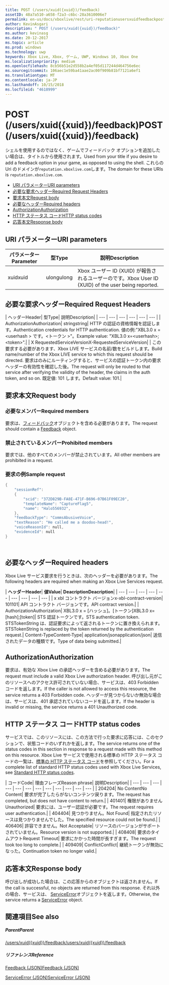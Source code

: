 ```yaml
---
title: POST (/users/xuid({xuid})/feedback)
assetID: 48a7a510-a658-f2a3-c6bc-28a3610006e7
permalink: en-us/docs/xboxlive/rest/uri-reputationusersxuidfeedbackpost.html
author: KevinAsgari
description: " POST (/users/xuid({xuid})/feedback)"
ms.author: kevinasg
ms.date: 20-12-2017
ms.topic: article
ms.prod: windows
ms.technology: uwp
keywords: Xbox Live, Xbox, ゲーム, UWP, Windows 10, Xbox One
ms.localizationpriority: medium
ms.openlocfilehash: 8cb56b51e2d558b2a4ef05d117244d464756e6ec
ms.sourcegitcommit: 106aec1e59ba41aae2ac00f909b81bf7121a6ef1
ms.translationtype: MT
ms.contentlocale: ja-JP
ms.lasthandoff: 10/15/2018
ms.locfileid: "4618999"
---
```

# <a name="post-usersxuidxuidfeedback"></a><span data-ttu-id="daf7c-104">POST (/users/xuid({xuid})/feedback)</span><span class="sxs-lookup"><span data-stu-id="daf7c-104">POST (/users/xuid({xuid})/feedback)</span></span>
<span data-ttu-id="daf7c-105">シェルを使用するのではなく、ゲームでフィードバック オプションを追加したい場合は、タイトルから使用されます。</span><span class="sxs-lookup"><span data-stu-id="daf7c-105">Used from your title if you desire to add a feedback option in your game, as opposed to using the shell.</span></span> <span data-ttu-id="daf7c-106">これらの Uri のドメインが`reputation.xboxlive.com`します。</span><span class="sxs-lookup"><span data-stu-id="daf7c-106">The domain for these URIs is `reputation.xboxlive.com`.</span></span>
 
  * [<span data-ttu-id="daf7c-107">URI パラメーター</span><span class="sxs-lookup"><span data-stu-id="daf7c-107">URI parameters</span></span>](#ID4EZ)
  * [<span data-ttu-id="daf7c-108">必要な要求ヘッダー</span><span class="sxs-lookup"><span data-stu-id="daf7c-108">Required Request Headers</span></span>](#ID4EEB)
  * [<span data-ttu-id="daf7c-109">要求本文</span><span class="sxs-lookup"><span data-stu-id="daf7c-109">Request body</span></span>](#ID4ENC)
  * [<span data-ttu-id="daf7c-110">必要なヘッダー</span><span class="sxs-lookup"><span data-stu-id="daf7c-110">Required headers</span></span>](#ID4EDE)
  * [<span data-ttu-id="daf7c-111">Authorization</span><span class="sxs-lookup"><span data-stu-id="daf7c-111">Authorization</span></span>](#ID4EXF)
  * [<span data-ttu-id="daf7c-112">HTTP ステータス コード</span><span class="sxs-lookup"><span data-stu-id="daf7c-112">HTTP status codes</span></span>](#ID4EEG)
  * [<span data-ttu-id="daf7c-113">応答本文</span><span class="sxs-lookup"><span data-stu-id="daf7c-113">Response body</span></span>](#ID4EZH)
 
<a id="ID4EZ"></a>

 
## <a name="uri-parameters"></a><span data-ttu-id="daf7c-114">URI パラメーター</span><span class="sxs-lookup"><span data-stu-id="daf7c-114">URI parameters</span></span>
 
| <span data-ttu-id="daf7c-115">パラメーター</span><span class="sxs-lookup"><span data-stu-id="daf7c-115">Parameter</span></span>| <span data-ttu-id="daf7c-116">型</span><span class="sxs-lookup"><span data-stu-id="daf7c-116">Type</span></span>| <span data-ttu-id="daf7c-117">説明</span><span class="sxs-lookup"><span data-stu-id="daf7c-117">Description</span></span>| 
| --- | --- | --- | 
| <span data-ttu-id="daf7c-118">xuid</span><span class="sxs-lookup"><span data-stu-id="daf7c-118">xuid</span></span>| <span data-ttu-id="daf7c-119">ulong</span><span class="sxs-lookup"><span data-stu-id="daf7c-119">ulong</span></span>| <span data-ttu-id="daf7c-120">Xbox ユーザー ID (XUID) が報告されるユーザーのです。</span><span class="sxs-lookup"><span data-stu-id="daf7c-120">Xbox User ID (XUID) of the user being reported.</span></span>| 
  
<a id="ID4EEB"></a>

 
## <a name="required-request-headers"></a><span data-ttu-id="daf7c-121">必要な要求ヘッダー</span><span class="sxs-lookup"><span data-stu-id="daf7c-121">Required Request Headers</span></span>
 
| <span data-ttu-id="daf7c-122">ヘッダー</span><span class="sxs-lookup"><span data-stu-id="daf7c-122">Header</span></span>| <span data-ttu-id="daf7c-123">型</span><span class="sxs-lookup"><span data-stu-id="daf7c-123">Type</span></span>| <span data-ttu-id="daf7c-124">説明</span><span class="sxs-lookup"><span data-stu-id="daf7c-124">Description</span></span>| 
| --- | --- | --- | --- | --- | --- | 
| <span data-ttu-id="daf7c-125">Authorization</span><span class="sxs-lookup"><span data-stu-id="daf7c-125">Authorization</span></span>| <span data-ttu-id="daf7c-126">string</span><span class="sxs-lookup"><span data-stu-id="daf7c-126">string</span></span>| <span data-ttu-id="daf7c-127">HTTP の認証の資格情報を認証します。</span><span class="sxs-lookup"><span data-stu-id="daf7c-127">Authentication credentials for HTTP authentication.</span></span> <span data-ttu-id="daf7c-128">値の例:"XBL3.0 x =&lt;userhash > です。&lt;トークン >"。</span><span class="sxs-lookup"><span data-stu-id="daf7c-128">Example value: "XBL3.0 x=&lt;userhash>;&lt;token>".</span></span>| 
| <span data-ttu-id="daf7c-129">X RequestedServiceVersion</span><span class="sxs-lookup"><span data-stu-id="daf7c-129">X-RequestedServiceVersion</span></span>|  | <span data-ttu-id="daf7c-130">この要求する必要があります、Xbox LIVE サービスの名前/数をビルドします。</span><span class="sxs-lookup"><span data-stu-id="daf7c-130">Build name/number of the Xbox LIVE service to which this request should be directed.</span></span> <span data-ttu-id="daf7c-131">要求はのみにルーティングすると、サービスの認証トークン内の要求ヘッダーの有効性を確認した後。</span><span class="sxs-lookup"><span data-stu-id="daf7c-131">The request will only be routed to that service after verifying the validity of the header, the claims in the auth token, and so on.</span></span> <span data-ttu-id="daf7c-132">既定値: 101 します。</span><span class="sxs-lookup"><span data-stu-id="daf7c-132">Default value: 101.</span></span>| 
  
<a id="ID4ENC"></a>

 
## <a name="request-body"></a><span data-ttu-id="daf7c-133">要求本文</span><span class="sxs-lookup"><span data-stu-id="daf7c-133">Request body</span></span> 
 
<a id="ID4EVC"></a>

 
### <a name="required-members"></a><span data-ttu-id="daf7c-134">必要なメンバー</span><span class="sxs-lookup"><span data-stu-id="daf7c-134">Required members</span></span> 
 
<span data-ttu-id="daf7c-135">要求は、[フィードバック](../../json/json-feedback.md)オブジェクトを含める必要があります。</span><span class="sxs-lookup"><span data-stu-id="daf7c-135">The request should contain a [Feedback](../../json/json-feedback.md) object.</span></span> 
  
<a id="ID4EED"></a>

 
### <a name="prohibited-members"></a><span data-ttu-id="daf7c-136">禁止されているメンバー</span><span class="sxs-lookup"><span data-stu-id="daf7c-136">Prohibited members</span></span> 
 
<span data-ttu-id="daf7c-137">要求では、他のすべてのメンバーが禁止されています。</span><span class="sxs-lookup"><span data-stu-id="daf7c-137">All other members are prohibited in a request.</span></span>
  
<a id="ID4ETD"></a>

 
### <a name="sample-request"></a><span data-ttu-id="daf7c-138">要求の例</span><span class="sxs-lookup"><span data-stu-id="daf7c-138">Sample request</span></span> 
 

```cpp
{
    "sessionRef":
    {
        "scid": "372D829B-FA8E-471F-B696-07B61F09EC20",
        "templateName": "CaptureFlag5",
        "name": "Halo556932",
    },
    "feedbackType": "CommsAbusiveVoice",
    "textReason": "He called me a doodoo-head!",
    "voiceReasonId": null,
    "evidenceId": null
}

      
```

   
<a id="ID4EDE"></a>

 
## <a name="required-headers"></a><span data-ttu-id="daf7c-139">必要なヘッダー</span><span class="sxs-lookup"><span data-stu-id="daf7c-139">Required headers</span></span>
 
<span data-ttu-id="daf7c-140">Xbox Live サービス要求を行うときは、次のヘッダーを必要があります。</span><span class="sxs-lookup"><span data-stu-id="daf7c-140">The following headers are required when making an Xbox Live Services request.</span></span>
 
| <b><span data-ttu-id="daf7c-141">ヘッダー</span><span class="sxs-lookup"><span data-stu-id="daf7c-141">Header</span></span></b>| <b><span data-ttu-id="daf7c-142">値</span><span class="sxs-lookup"><span data-stu-id="daf7c-142">Value</span></span></b>| <b><span data-ttu-id="daf7c-143">Deacription</span><span class="sxs-lookup"><span data-stu-id="daf7c-143">Deacription</span></span></b>| 
| --- | --- | --- | --- | --- | --- | --- | --- | --- | 
| <span data-ttu-id="daf7c-144">x xbl コントラクト バージョン</span><span class="sxs-lookup"><span data-stu-id="daf7c-144">x-xbl-contract-version</span></span>| <span data-ttu-id="daf7c-145">101</span><span class="sxs-lookup"><span data-stu-id="daf7c-145">101</span></span>| <span data-ttu-id="daf7c-146">API コントラクト バージョンです。</span><span class="sxs-lookup"><span data-stu-id="daf7c-146">API contract version.</span></span>| 
| <span data-ttu-id="daf7c-147">Authorization</span><span class="sxs-lookup"><span data-stu-id="daf7c-147">Authorization</span></span>| <span data-ttu-id="daf7c-148">XBL3.0 x = [ハッシュ]。[トークン]</span><span class="sxs-lookup"><span data-stu-id="daf7c-148">XBL3.0 x=[hash];[token]</span></span>| <span data-ttu-id="daf7c-149">STS 認証トークンです。</span><span class="sxs-lookup"><span data-stu-id="daf7c-149">STS authentication token.</span></span> <span data-ttu-id="daf7c-150">STSTokenString は、認証要求によって返されるトークンに置き換えられます。</span><span class="sxs-lookup"><span data-stu-id="daf7c-150">STSTokenString is replaced by the token returned by the authentication request.</span></span>| 
<span data-ttu-id="daf7c-151">Content-Type</span><span class="sxs-lookup"><span data-stu-id="daf7c-151">Content-Type</span></span>| 
<span data-ttu-id="daf7c-152">application/json</span><span class="sxs-lookup"><span data-stu-id="daf7c-152">application/json</span></span>| 
<span data-ttu-id="daf7c-153">送信されたデータの種類です。</span><span class="sxs-lookup"><span data-stu-id="daf7c-153">Type of data being submitted.</span></span>| 
  
<a id="ID4EXF"></a>

 
## <a name="authorization"></a><span data-ttu-id="daf7c-154">Authorization</span><span class="sxs-lookup"><span data-stu-id="daf7c-154">Authorization</span></span>
 
<span data-ttu-id="daf7c-155">要求は、有効な Xbox Live の承認ヘッダーを含める必要があります。</span><span class="sxs-lookup"><span data-stu-id="daf7c-155">The request must include a valid Xbox Live authorization header.</span></span> <span data-ttu-id="daf7c-156">呼び出し元がこのリソースへのアクセス許可されていない場合、サービスは、403 Forbidden コードを返します。</span><span class="sxs-lookup"><span data-stu-id="daf7c-156">If the caller is not allowed to access this resource, the service returns a 403 Forbidden code.</span></span> <span data-ttu-id="daf7c-157">ヘッダーが見つからないか無効な場合は、サービスは、401 承認されていないコードを返します。</span><span class="sxs-lookup"><span data-stu-id="daf7c-157">If the header is invalid or missing, the service returns a 401 Unauthorized code.</span></span>
  
<a id="ID4EEG"></a>

 
## <a name="http-status-codes"></a><span data-ttu-id="daf7c-158">HTTP ステータス コード</span><span class="sxs-lookup"><span data-stu-id="daf7c-158">HTTP status codes</span></span>
 
<span data-ttu-id="daf7c-159">サービスでは、このリソースには、この方法で行った要求に応答には、このセクションで、状態コードのいずれかを返します。</span><span class="sxs-lookup"><span data-stu-id="daf7c-159">The service returns one of the status codes in this section in response to a request made with this method on this resource.</span></span> <span data-ttu-id="daf7c-160">Xbox Live サービスで使用される標準の HTTP ステータス コードの一覧は、[標準の HTTP ステータス コード](../../additional/httpstatuscodes.md)を参照してください。</span><span class="sxs-lookup"><span data-stu-id="daf7c-160">For a complete list of standard HTTP status codes used with Xbox Live Services, see [Standard HTTP status codes](../../additional/httpstatuscodes.md).</span></span>
 
| <span data-ttu-id="daf7c-161">コード</span><span class="sxs-lookup"><span data-stu-id="daf7c-161">Code</span></span>| <span data-ttu-id="daf7c-162">理由フレーズ</span><span class="sxs-lookup"><span data-stu-id="daf7c-162">Reason phrase</span></span>| <span data-ttu-id="daf7c-163">説明</span><span class="sxs-lookup"><span data-stu-id="daf7c-163">Description</span></span>| 
| --- | --- | --- | --- | --- | --- | --- | --- | --- | --- | --- | --- | 
| <span data-ttu-id="daf7c-164">204</span><span class="sxs-lookup"><span data-stu-id="daf7c-164">204</span></span>| <span data-ttu-id="daf7c-165">No Content</span><span class="sxs-lookup"><span data-stu-id="daf7c-165">No Content</span></span>| <span data-ttu-id="daf7c-166">要求が完了したらがないコンテンツ戻ります。</span><span class="sxs-lookup"><span data-stu-id="daf7c-166">The request has completed, but does not have content to return.</span></span>| 
| <span data-ttu-id="daf7c-167">401</span><span class="sxs-lookup"><span data-stu-id="daf7c-167">401</span></span>| <span data-ttu-id="daf7c-168">権限がありません</span><span class="sxs-lookup"><span data-stu-id="daf7c-168">Unauthorized</span></span>| <span data-ttu-id="daf7c-169">要求には、ユーザー認証が必要です。</span><span class="sxs-lookup"><span data-stu-id="daf7c-169">The request requires user authentication.</span></span>| 
| <span data-ttu-id="daf7c-170">404</span><span class="sxs-lookup"><span data-stu-id="daf7c-170">404</span></span>| <span data-ttu-id="daf7c-171">見つかりません。</span><span class="sxs-lookup"><span data-stu-id="daf7c-171">Not Found</span></span>| <span data-ttu-id="daf7c-172">指定されたリソースは見つかりませんでした。</span><span class="sxs-lookup"><span data-stu-id="daf7c-172">The specified resource could not be found.</span></span>| 
| <span data-ttu-id="daf7c-173">406</span><span class="sxs-lookup"><span data-stu-id="daf7c-173">406</span></span>| <span data-ttu-id="daf7c-174">許容できません。</span><span class="sxs-lookup"><span data-stu-id="daf7c-174">Not Acceptable</span></span>| <span data-ttu-id="daf7c-175">リソースのバージョンがサポートされていません。</span><span class="sxs-lookup"><span data-stu-id="daf7c-175">Resource version is not supported.</span></span>| 
| <span data-ttu-id="daf7c-176">408</span><span class="sxs-lookup"><span data-stu-id="daf7c-176">408</span></span>| <span data-ttu-id="daf7c-177">要求のタイムアウト</span><span class="sxs-lookup"><span data-stu-id="daf7c-177">Request Timeout</span></span>| <span data-ttu-id="daf7c-178">要求にかかった時間が長すぎます。</span><span class="sxs-lookup"><span data-stu-id="daf7c-178">The request took too long to complete.</span></span>| 
| <span data-ttu-id="daf7c-179">409</span><span class="sxs-lookup"><span data-stu-id="daf7c-179">409</span></span>| <span data-ttu-id="daf7c-180">Conflict</span><span class="sxs-lookup"><span data-stu-id="daf7c-180">Conflict</span></span>| <span data-ttu-id="daf7c-181">継続トークンが無効になった。</span><span class="sxs-lookup"><span data-stu-id="daf7c-181">Continuation token no longer valid.</span></span>| 
  
<a id="ID4EZH"></a>

 
## <a name="response-body"></a><span data-ttu-id="daf7c-182">応答本文</span><span class="sxs-lookup"><span data-stu-id="daf7c-182">Response body</span></span> 
 
<span data-ttu-id="daf7c-183">呼び出しが成功した場合は、この応答からのオブジェクトは返されません。</span><span class="sxs-lookup"><span data-stu-id="daf7c-183">If the call is successful, no objects are returned from this response.</span></span> <span data-ttu-id="daf7c-184">それ以外の場合、サービスは、 [ServiceError](../../json/json-serviceerror.md)オブジェクトを返します。</span><span class="sxs-lookup"><span data-stu-id="daf7c-184">Otherwise, the service returns a [ServiceError](../../json/json-serviceerror.md) object.</span></span>
  
<a id="ID4EOAAC"></a>

 
## <a name="see-also"></a><span data-ttu-id="daf7c-185">関連項目</span><span class="sxs-lookup"><span data-stu-id="daf7c-185">See also</span></span>
 
<a id="ID4EQAAC"></a>

 
##### <a name="parent"></a><span data-ttu-id="daf7c-186">Parent</span><span class="sxs-lookup"><span data-stu-id="daf7c-186">Parent</span></span> 

[<span data-ttu-id="daf7c-187">/users/xuid({xuid})/feedback</span><span class="sxs-lookup"><span data-stu-id="daf7c-187">/users/xuid({xuid})/feedback</span></span>](uri-reputationusersxuidfeedback.md)

  
<a id="ID4E3AAC"></a>

 
##### <a name="reference"></a><span data-ttu-id="daf7c-188">リファレンス</span><span class="sxs-lookup"><span data-stu-id="daf7c-188">Reference</span></span> 

[<span data-ttu-id="daf7c-189">Feedback (JSON)</span><span class="sxs-lookup"><span data-stu-id="daf7c-189">Feedback (JSON)</span></span>](../../json/json-feedback.md)

 [<span data-ttu-id="daf7c-190">ServiceError (JSON)</span><span class="sxs-lookup"><span data-stu-id="daf7c-190">ServiceError (JSON)</span></span>](../../json/json-serviceerror.md)

   